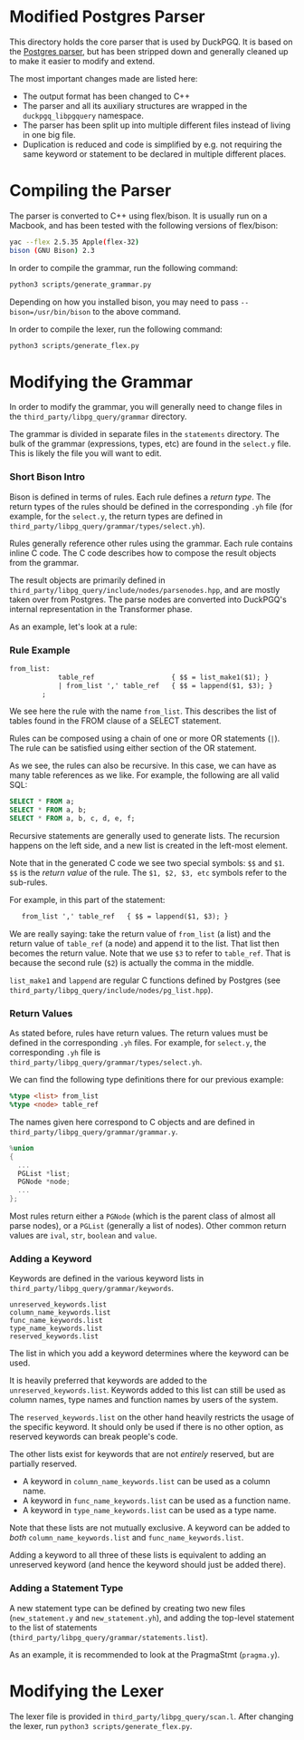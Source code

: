 # Modified Postgres Parser

This directory holds the core parser that is used by DuckPGQ. It is based on the [Postgres parser](https://github.com/pganalyze/libpg_query), but has been stripped down and generally cleaned up to make it easier to modify and extend.

The most important changes made are listed here:
* The output format has been changed to C++
* The parser and all its auxiliary structures are wrapped in the `duckpgq_libpgquery` namespace.
* The parser has been split up into multiple different files instead of living in one big file.
* Duplication is reduced and code is simplified by e.g. not requiring the same keyword or statement to be declared in multiple different places. 

# Compiling the Parser
The parser is converted to C++ using flex/bison. It is usually run on a Macbook, and has been tested with the following versions of flex/bison:

```bash
yac --flex 2.5.35 Apple(flex-32)
bison (GNU Bison) 2.3
```

In order to compile the grammar, run the following command:

```bash
python3 scripts/generate_grammar.py
```
Depending on how you installed bison, you may need to pass `--bison=/usr/bin/bison` to the above command.

In order to compile the lexer, run the following command:

```bash
python3 scripts/generate_flex.py
```

# Modifying the Grammar
In order to modify the grammar, you will generally need to change files in the `third_party/libpg_query/grammar` directory.

The grammar is divided in separate files in the `statements` directory. The bulk of the grammar (expressions, types, etc) are found in the `select.y` file. This is likely the file you will want to edit.

### Short Bison Intro
Bison is defined in terms of rules. Each rule defines a *return type*. The return types of the rules should be defined in the corresponding `.yh` file (for example, for the `select.y`, the return types are defined in `third_party/libpg_query/grammar/types/select.yh`).

Rules generally reference other rules using the grammar. Each rule contains inline C code. The C code describes how to compose the result objects from the grammar.

The result objects are primarily defined in `third_party/libpg_query/include/nodes/parsenodes.hpp`, and are mostly taken over from Postgres. The parse nodes are converted into DuckPGQ's internal representation in the Transformer phase. 

As an example, let's look at a rule:

### Rule Example
```yacc
from_list:
            table_ref                   { $$ = list_make1($1); }
            | from_list ',' table_ref   { $$ = lappend($1, $3); }
        ;
```

We see here the rule with the name `from_list`. This describes the list of tables found in the FROM clause of a SELECT statement. 

Rules can be composed using a chain of one or more OR statements (`|`). The rule can be satisfied using either section of the OR statement.

As we see, the rules can also be recursive. In this case, we can have as many table references as we like. For example, the following are all valid SQL:

```sql
SELECT * FROM a;
SELECT * FROM a, b;
SELECT * FROM a, b, c, d, e, f;
```

Recursive statements are generally used to generate lists. The recursion happens on the left side, and a new list is created in the left-most element.

Note that in the generated C code we see two special symbols: `$$` and `$1`. `$$` is the *return value* of the rule. The `$1, $2, $3, etc` symbols refer to the sub-rules.

For example, in this part of the statement:
```yacc
   from_list ',' table_ref   { $$ = lappend($1, $3); }
```
We are really saying: take the return value of `from_list` (a list) and the return value of `table_ref` (a node) and append it to the list. That list then becomes the return value. Note that we use `$3` to refer to `table_ref`. That is because the second rule (`$2`)  is actually the comma in the middle.

`list_make1` and `lappend` are regular C functions defined by Postgres (see `third_party/libpg_query/include/nodes/pg_list.hpp`).

### Return Values
As stated before, rules have return values. The return values must be defined in the corresponding `.yh` files. For example, for `select.y`, the corresponding `.yh` file is `third_party/libpg_query/grammar/types/select.yh`. 

We can find the following type definitions there for our previous example:

```yacc
%type <list> from_list
%type <node> table_ref
```

The names given here correspond to C objects and are defined in `third_party/libpg_query/grammar/grammar.y`.
```c
%union
{
  ...
  PGList *list;
  PGNode *node;
  ...
};
```

Most rules return either a `PGNode` (which is the parent class of almost all parse nodes), or a `PGList` (generally a list of nodes). Other common return values are `ival`, `str`, `boolean` and `value`.

### Adding a Keyword
Keywords are defined in the various keyword lists in `third_party/libpg_query/grammar/keywords`.

```
unreserved_keywords.list
column_name_keywords.list
func_name_keywords.list
type_name_keywords.list
reserved_keywords.list
```

The list in which you add a keyword determines where the keyword can be used.

It is heavily preferred that keywords are added to the `unreserved_keywords.list`. Keywords added to this list can still be used as column names, type names and function names by users of the system.

The `reserved_keywords.list` on the other hand heavily restricts the usage of the specific keyword. It should only be used if there is no other option, as reserved keywords can break people's code.

The other lists exist for keywords that are not *entirely* reserved, but are partially reserved. 
* A keyword in `column_name_keywords.list` can be used as a column name.
* A keyword in `func_name_keywords.list` can be used as a function name.
* A keyword in `type_name_keywords.list` can be used as a type name.

Note that these lists are not mutually exclusive. A keyword can be added to *both* `column_name_keywords.list` and `func_name_keywords.list`.

Adding a keyword to all three of these lists is equivalent to adding an unreserved keyword (and hence the keyword should just be added there).

### Adding a Statement Type
A new statement type can be defined by creating two new files (`new_statement.y` and `new_statement.yh`), and adding the top-level statement to the list of statements (`third_party/libpg_query/grammar/statements.list`).

As an example, it is recommended to look at the PragmaStmt (`pragma.y`).

# Modifying the Lexer
The lexer file is provided in `third_party/libpg_query/scan.l`. After changing the lexer, run `python3 scripts/generate_flex.py`. 
